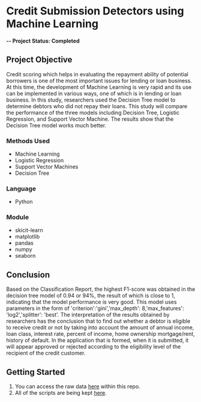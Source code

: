 # Credit Submission Detectors using Machine Learning

#### -- Project Status: Completed

## Project Objective
Credit scoring which helps in evaluating the repayment ability of potential borrowers is one of the most important issues for lending or loan business. At this time, the development of Machine Learning is very rapid and its use can be implemented in various ways, one of which is in lending or loan business. In this study, researchers used the Decision Tree model to determine debtors who did not repay their loans. This study will compare the performance of the three models including Decision Tree, Logistic Regression, and Support Vector Machine. The results show that the Decision Tree model works much better.

### Methods Used
* Machine Learning
* Logistic Regression
* Support Vector Machines
* Decision Tree

### Language
* Python

### Module
* skicit-learn
* matplotlib
* pandas
* numpy
* seaborn

## Conclusion
Based on the Classification Report, the highest F1-score was obtained in the decision tree model of 0.94 or 94%, the result of which is close to 1, indicating that the model performance is very good. This model uses parameters in the form of 'criterion':'gini','max_depth': 8,'max_features': 'log2','splitter': 'best'.
The interpretation of the results obtained by researchers has the conclusion that to find out whether a debtor is eligible to receive credit or not by taking into account the amount of annual income, loan class, interest rate, percent of income, home ownership
mortgage/rent, history of default. In the application that is formed, when it is submitted, it will appear approved or rejected according to the eligibility level of the recipient of the credit customer.

## Getting Started
1. You can access the raw data [here](https://github.com/angelpatriciads/credit-cark-risk-classification/blob/main/credit_risk_dataset.csv) within this repo.
2. All of the scripts are being kept [here](https://github.com/angelpatriciads/credit-cark-risk-classification/blob/main/credit_risk_classification.ipynb).
